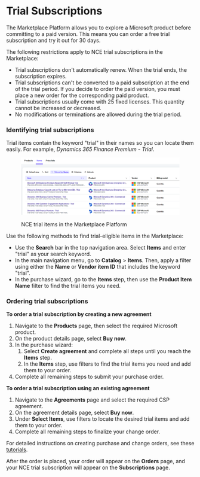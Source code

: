# Trial Subscriptions

The Marketplace Platform allows you to explore a Microsoft product before committing to a paid version. This means you can order a free trial subscription and try it out for 30 days.&#x20;

The following restrictions apply to NCE trial subscriptions in the Marketplace:

* Trial subscriptions don't automatically renew. When the trial ends, the subscription expires.
* Trial subscriptions can't be converted to a paid subscription at the end of the trial period. If you decide to order the paid version, you must place a new order for the corresponding paid product.
* Trial subscriptions usually come with 25 fixed licenses. This quantity cannot be increased or decreased.&#x20;
* No modifications or terminations are allowed during the trial period.&#x20;

### Identifying trial subscriptions

Trial items contain the keyword "trial" in their names so you can locate them easily. For example, _Dynamics 365 Finance Premium - Trial_.

<div data-with-frame="true"><figure><img src="../../../.gitbook/assets/image (11).png" alt=""><figcaption><p>NCE trial items in the Marketplace Platform</p></figcaption></figure></div>

Use the following methods to find trial-eligible items in the Marketplace:

* Use the **Search** bar in the top navigation area. Select **Items** and enter "trial" as your search keyword.
* In the main navigation menu, go to **Catalog** > **Items**. Then, apply a filter using either the **Name** or **Vendor item ID** that includes the keyword "trial".
* In the purchase wizard, go to the **Items** step, then use the **Product Item Name** filter to find the trial items you need.

### Ordering trial subscriptions

**To order a trial subscription by creating a new agreement**

1. Navigate to the **Products** page, then select the required Microsoft product.
2. On the product details page, select **Buy now**.
3. In the purchase wizard:
   1. Select **Create agreement** and complete all steps until you reach the **Items** step.
   2. In the **Items** step, use filters to find the trial items you need and add them to your order.&#x20;
4. Complete all remaining steps to submit your purchase order.&#x20;

**To order a trial subscription using an existing agreement**

1. Navigate to the **Agreements** page and select the required CSP agreement.
2. On the agreement details page, select **Buy now**.
3. Under **Select Items**, use filters to locate the desired trial items and add them to your order.&#x20;
4. Complete all remaining steps to finalize your change order.&#x20;

For detailed instructions on creating purchase and change orders, see these [tutorials](../tutorials-and-videos/).

After the order is placed, your order will appear on the **Orders** page, and your NCE trial subscription will appear on the **Subscriptions** page.
